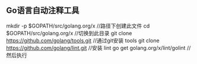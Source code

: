 ## Go语言自动注释工具
mkdir -p $GOPATH/src/golang.org/x  //路径下创建此文件
cd $GOPATH/src/golang.org/x      //切换到此目录
git clone https://github.com/golang/tools.git  //通过git安装 tools
git clone https://github.com/golang/lint.git   //安装 lint 
go get golang.org/x/lint/golint       //然后执行